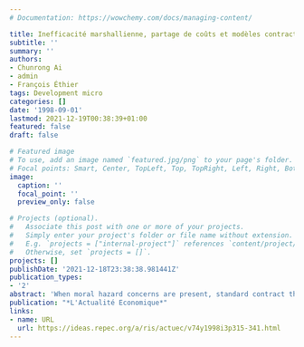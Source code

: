 ```yaml
---
# Documentation: https://wowchemy.com/docs/managing-content/

title: Inefficacité marshallienne, partage de coûts et modèles contractuels avec marchés manquants
subtitle: ''
summary: ''
authors:
- Chunrong Ai
- admin
- François Éthier
tags: Development micro
categories: []
date: '1998-09-01'
lastmod: 2021-12-19T00:38:39+01:00
featured: false
draft: false

# Featured image
# To use, add an image named `featured.jpg/png` to your page's folder.
# Focal points: Smart, Center, TopLeft, Top, TopRight, Left, Right, BottomLeft, Bottom, BottomRight.
image:
  caption: ''
  focal_point: ''
  preview_only: false

# Projects (optional).
#   Associate this post with one or more of your projects.
#   Simply enter your project's folder or file name without extension.
#   E.g. `projects = ["internal-project"]` references `content/project/deep-learning/index.md`.
#   Otherwise, set `projects = []`.
projects: []
publishDate: '2021-12-18T23:38:38.981441Z'
publication_types:
- '2'
abstract: 'When moral hazard concerns are present, standard contract theory predicts the \"Marshallian inefficiency\" of sharecropping contracts, in the sense that, ceteris paribus, sharecropping tenants will use different amounts of inputs than owner operators. In this paper, we examine this issue using a unique dataset collected in 1993 in the Tunisian village of El Oulja, thanks to the financial support of the PARADI program. We focus our attention on four questions that have been neglected by previous studies, namely: (1) cost sharing between landlords and tenants; (2) management inputs provided by landlords; (3) direct supervision of tenants by landlords;(4) repeated interaction between landlords and tenants. We implement panel estimation with household-specific fixed effects and control for the censoring of the dependent variable using the trimmed LAD estimator proposed by Honoré (1992). Our empirical results show that moral hazard is indeed an issue in tenancy contracts in the village, but that its quantitative importance in determining input use, in comparison with other factors, is relatively small. It follows that sharecropping is probably not chosen because of moral hazard concerns, and that other motivations, such as risk sharing or transaction costs, may be more important determinants of contractual choice.'
publication: "*L'Actualité Economique*"
links:
- name: URL
  url: https://ideas.repec.org/a/ris/actuec/v74y1998i3p315-341.html
---
```

